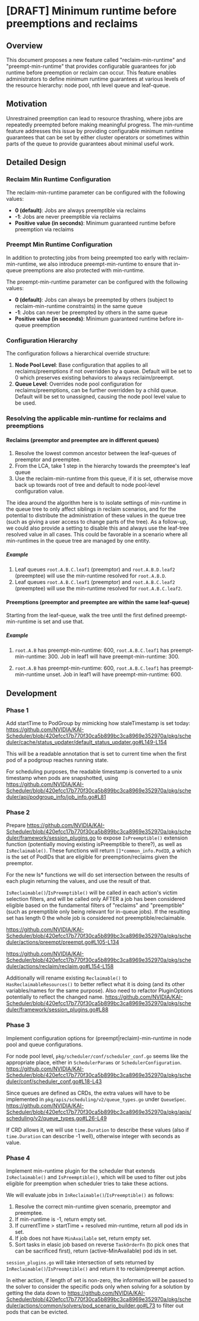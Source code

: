 # [DRAFT] Minimum runtime before preemptions and reclaims

## Overview

This document proposes a new feature called "reclaim-min-runtime" and "preempt-min-runtime" that provides configurable guarantees for job runtime before preemption or reclaim can occur. This feature enables administrators to define minimum runtime guarantees at various levels of the resource hierarchy: node pool, nth level queue and leaf-queue.

## Motivation

Unrestrained preemption can lead to resource thrashing, where jobs are repeatedly preempted before making meaningful progress. The min-runtime feature addresses this issue by providing configurable minimum runtime guarantees that can be set by either cluster operators or sometimes within parts of the queue to provide guarantees about minimal useful work.

## Detailed Design

### Reclaim Min Runtime Configuration

The reclaim-min-runtime parameter can be configured with the following values:

- **0 (default)**: Jobs are always preemptible via reclaims
- **-1**: Jobs are never preemptible via reclaims
- **Positive value (in seconds)**: Minimum guaranteed runtime before preemption via reclaims

### Preempt Min Runtime Configuration

In addition to protecting jobs from being preempted too early with reclaim-min-runtime, we also introduce preempt-min-runtime to ensure that in-queue preemptions are also protected with min-runtime.

The preempt-min-runtime parameter can be configured with the following values:

- **0 (default)**: Jobs can always be preempted by others (subject to reclaim-min-runtime constraints) in the same queue
- **-1**: Jobs can never be preempted by others in the same queue
- **Positive value (in seconds)**: Minimum guaranteed runtime before in-queue preemption

### Configuration Hierarchy

The configuration follows a hierarchical override structure:

1. **Node Pool Level**: Base configuration that applies to all reclaims/preemptions if not overridden by a queue. Default will be set to 0 which preserves existing behaviors to always reclaim/preempt.
2. **Queue Level**: Overrides node pool configuration for reclaims/preemptions, can be further overridden by a child queue. Default will be set to unassigned, causing the node pool level value to be used.

### Resolving the applicable min-runtime for reclaims and preemptions

#### Reclaims (preemptor and preemptee are in different queues)
1. Resolve the lowest common ancestor between the leaf-queues of preemptor and preemptee.
2. From the LCA, take 1 step in the hierarchy towards the preemptee's leaf queue
3. Use the reclaim-min-runtime from this queue, if it is set, otherwise move back up towards root of tree and default to node pool-level configuration value.

The idea around the algorithm here is to isolate settings of min-runtime in the queue tree to only affect siblings in reclaim scenarios, and for the potential to distribute the administration of these values in the queue tree (such as giving a user access to change parts of the tree). 
As a follow-up, we could also provide a setting to disable this and always use the leaf-tree resolved value in all cases. This could be favorable in a scenario where all min-runtimes in the queue tree are managed by one entity.

##### Example
1. Leaf queues `root.A.B.C.leaf1` (preemptor) and `root.A.B.D.leaf2` (preemptee) will use the min-runtime resolved for `root.A.B.D`.
2. Leaf queues `root.A.B.C.leaf1` (preemptor) and `root.A.B.C.leaf2` (preemptee) will use the min-runtime resolved for `root.A.B.C.leaf2`.

#### Preemptions (preemptor and preemptee are within the same leaf-queue)
Starting from the leaf-queue, walk the tree until the first defined preempt-min-runtime is set and use that.

##### Example
1. `root.A.B` has preempt-min-runtime: 600, `root.A.B.C.leaf1` has preempt-min-runtime: 300. Job in leaf1 will have preempt-min-runtime: 300.

1. `root.A.B` has preempt-min-runtime: 600, `root.A.B.C.leaf1` has preempt-min-runtime unset. Job in leaf1 will have preempt-min-runtime: 600.


## Development

### Phase 1

Add startTime to PodGroup by mimicking how staleTimestamp is set today:
https://github.com/NVIDIA/KAI-Scheduler/blob/420efcc17b770f30ca5b899bc3ca8969e352970a/pkg/scheduler/cache/status_updater/default_status_updater.go#L149-L154

This will be a readable annotation that is set to current time when the first pod of a podgroup reaches running state.

For scheduling purposes, the readable timestamp is converted to a unix timestamp when pods are snapshotted, using https://github.com/NVIDIA/KAI-Scheduler/blob/420efcc17b770f30ca5b899bc3ca8969e352970a/pkg/scheduler/api/podgroup_info/job_info.go#L81

### Phase 2

Prepare https://github.com/NVIDIA/KAI-Scheduler/blob/420efcc17b770f30ca5b899bc3ca8969e352970a/pkg/scheduler/framework/session_plugins.go to expose `IsPreemptible()` extension function (potentially moving existing isPreemptible to there?), as well as `IsReclaimable()`.
These functions will return `[]*common_info.PodID`, a which is the set of PodIDs that are eligible for preemption/reclaims given the preemptor.

For the new Is* functions we will do set intersection between the results of each plugin returning the values, and use the result of that.

`IsReclaimable()`/`IsPreemptible()` will be called in each action's victim selection filters, and will be called only AFTER a job has been considered eligible based on the fundamental filters of "reclaims" and "preemptible" (such as preemptible only being relevant for in-queue jobs). If the resulting set has length 0 the whole job is considered not preemptible/reclaimable.

https://github.com/NVIDIA/KAI-Scheduler/blob/420efcc17b770f30ca5b899bc3ca8969e352970a/pkg/scheduler/actions/preempt/preempt.go#L105-L134

https://github.com/NVIDIA/KAI-Scheduler/blob/420efcc17b770f30ca5b899bc3ca8969e352970a/pkg/scheduler/actions/reclaim/reclaim.go#L154-L158

Additionally will rename existing `Reclaimable()` to `HasReclaimableResources()` to better reflect what it is doing (and its other variables/names for the same purpose). Also need to refactor PluginOptions potentially to reflect the changed name.
https://github.com/NVIDIA/KAI-Scheduler/blob/420efcc17b770f30ca5b899bc3ca8969e352970a/pkg/scheduler/framework/session_plugins.go#L88

### Phase 3

Implement configuration options for (preempt|reclaim)-min-runtime in node pool and queue configurations.

For node pool level, `pkg/scheduler/conf/scheduler_conf.go` seems like the appropriate place, either in `SchedulerParams` or `SchedulerConfiguration`.
https://github.com/NVIDIA/KAI-Scheduler/blob/420efcc17b770f30ca5b899bc3ca8969e352970a/pkg/scheduler/conf/scheduler_conf.go#L18-L43


Since queues are defined as CRDs, the extra values will have to be implemented in `pkg/apis/scheduling/v2/queue_types.go` under `QueueSpec`.
https://github.com/NVIDIA/KAI-Scheduler/blob/420efcc17b770f30ca5b899bc3ca8969e352970a/pkg/apis/scheduling/v2/queue_types.go#L26-L49

If CRD allows it, we will use `time.Duration` to describe these values (also if `time.Duration` can describe -1 well), otherwise integer with seconds as value. 


### Phase 4

Implement min-runtime plugin for the scheduler that extends `IsReclaimable()` and `IsPreemptible()`, which will be used to filter out jobs eligible for preemption when scheduler tries to take these actions.

We will evaluate jobs in `InReclaimable()`/`IsPreemptible()` as follows:

 1. Resolve the correct min-runtime given scenario, preemptor and preemptee.
 2. If min-runtime is -1, return empty set.
 3. If currentTime > startTime + resolved min-runtime, return all pod ids in set.
 4. If job does not have `MinAvailable` set, return empty set.
 5. Sort tasks in elasic job based on reverse `TaskOrderFn` (to pick ones that can be sacrificed first), return (active-MinAvailable) pod ids in set.


`session_plugins.go` will take intersection of sets returned by `InReclaimable()`/`IsPreemptible()` and return it to reclaim/preempt action.

In either action, if length of set is non-zero, the information will be passed to the solver to consider the specific pods only when solving for a solution by getting the data down to https://github.com/NVIDIA/KAI-Scheduler/blob/420efcc17b770f30ca5b899bc3ca8969e352970a/pkg/scheduler/actions/common/solvers/pod_scenario_builder.go#L73 to filter out pods that can be evicted.